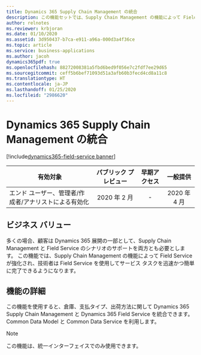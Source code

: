 ```yaml
---
title: Dynamics 365 Supply Chain Management の統合
description: この機能セットでは、Supply Chain Management の機能によって Field Service が強化されます。
author: relnotes
ms.reviewer: krbjoran
ms.date: 01/10/2020
ms.assetid: 3d950437-b7ca-e911-a96a-000d3a4f36ce
ms.topic: article
ms.service: business-applications
ms.author: jacoh
dynamics365pdf: true
ms.openlocfilehash: 88272008381a5fbd6bed9f056e7c2fdf7ee29d65
ms.sourcegitcommit: ceff5b6bef71093d51a3afb60b3fecd4cd8a11c8
ms.translationtype: HT
ms.contentlocale: ja-JP
ms.lasthandoff: 01/25/2020
ms.locfileid: "2986620"
---
```

# <a name="integration-with-dynamics-365-supply-chain-management"></a>Dynamics 365 Supply Chain Management の統合
[!include[dynamics365-field-service banner](../includes/dynamics365-field-service.md)]

| 有効対象    |  パブリック プレビュー | 早期アクセス | 一般提供 | 
| ---------- | :----------: |:----------: |:----------: |
|エンド ユーザー、管理者/作成者/アナリストによる有効化|2020 年 2 月|-| 2020 年 4 月|


## <a name="business-value"></a>ビジネス バリュー
<!-- bv start -->
多くの場合、顧客は Dynamics 365 展開の一部として、Supply Chain Management と Field Service のシナリオのサポートを両方とも必要とします。  この機能では、Supply Chain Management の機能によって Field Service が強化され、技術者は Field Service を使用してサービス タスクを迅速かつ簡単に完了できるようになります。 
<!-- bv end -->



## <a name="feature-details"></a>機能の詳細
<!--feature detail start -->
この機能を使用すると、倉庫、支払タイプ、出荷方法に関して Dynamics 365 Supply Chain Management と Dynamics 365 Field Service を統合できます。 Common Data Model と Common Data Service を利用します。
<!--feature detail end -->


> [!NOTE]
> この機能は、統一インターフェイスでのみ使用できます。







